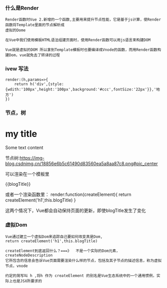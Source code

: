 ### 什么是Render
```
Render函数时Vue 2.新增的一个函数,主要用来提升节点性能，它是基于js计算，使Render函数将Template里面的节点解析成
虚拟的Dome

在Vue中我们使用模板HTML语法组建页面时，使用Render函数可以用js语言来构建DOM

Vue就是虚拟的DOM 所以拿到Template模板时也要编译成Vnode的函数，而用Render函数构建Dom，vue就免去了转译的过程

```

### ivew 写法
```
render:(h,params=>{
    return h('div',{style:{wdith:'100px',height:'100px',background:'#ccc',fontSize:'22px'}},'地方')
})

```

### 节点，树
<div>
    <h1>my title</h1>
    Some text content
    <!--TODO: Add tagline-->
</div>

节点树:https://img-blog.csdnimg.cn/18856e6b5c61490d83560ea5a8aa87c8.png#pic_center

可以渲染在一个模板里
<div>{{blogTitle}}</div>

或者一个渲染函数里：
render:function(createElement){
    return createElement('h1',this.blogTitle)
}

这两个情况下，Vue都会自动保持页面的更新，即使blogTitle发生了变化

### 虚拟Dom
```
Vue通过建立一个虚拟Dom来追踪自己要如何改变真是Dom,
return createElement('h1',this.blogTitle)

createElement到底返回什么？===》  不是一个实际的Dom元素，createNodeDescription
它所包含的信息会告诉Vue页面需要渲染什么样的节点，包括及其子节点的描述信息，称为虚拟节点，vnode

约定的简写叫 h ,将h 作为 createElement 的别名是Vue生态系统中的一个通用惯例，实际上也是JSX所要求的

```

